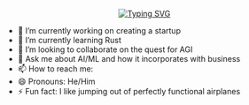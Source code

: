 <p align="center">
  <a href="https://git.io/typing-svg">
  <img src="https://readme-typing-svg.herokuapp.com?font=Fira+Code&duration=2000&pause=1000&multiline=true&width=435&lines=Hola%2C+I'm+Cesar+%F0%9F%91%8B;Entrepreneur+%7C+Software+Engineer;AI+%7C+Big+Data+%7C+Business+Intelligence" alt="Typing SVG" />
  </a>
</p>

- 🔭 I’m currently working on creating a startup
- 🌱 I’m currently learning Rust
- 👯 I’m looking to collaborate on the quest for AGI
- 💬 Ask me about AI/ML and how it incorporates with business 
- 📫 How to reach me: 
- 😄 Pronouns: He/Him
- ⚡ Fun fact: I like jumping out of perfectly functional airplanes
